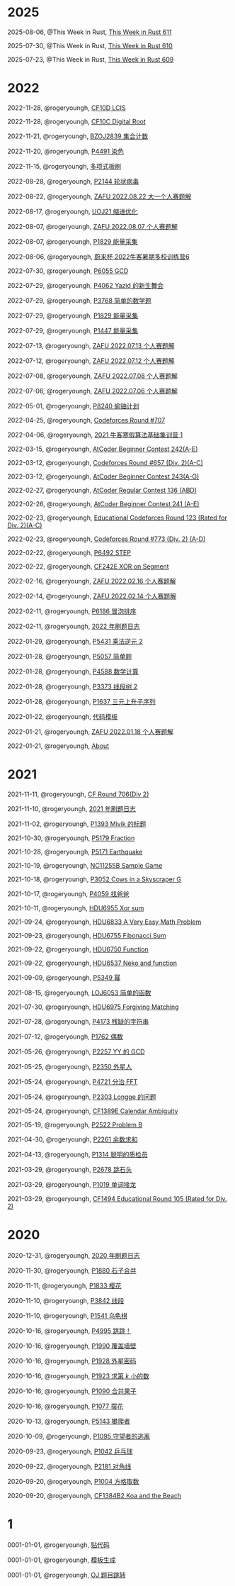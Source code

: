 # 2025

2025-08-06, @This Week in Rust, [This Week in Rust 611](https://this-week-in-rust.org/blog/2025/08/06/this-week-in-rust-611/)

2025-07-30, @This Week in Rust, [This Week in Rust 610](https://this-week-in-rust.org/blog/2025/07/30/this-week-in-rust-610/)

2025-07-23, @This Week in Rust, [This Week in Rust 609](https://this-week-in-rust.org/blog/2025/07/23/this-week-in-rust-609/)

# 2022

2022-11-28, @rogeryoungh, [CF10D LCIS](https://acm.rogery.dev/post/2022-11/cf10d/)

2022-11-28, @rogeryoungh, [CF10C Digital Root](https://acm.rogery.dev/post/2022-11/cf10c/)

2022-11-21, @rogeryoungh, [BZOJ2839 集合计数](https://acm.rogery.dev/post/2022-11/bzoj2839/)

2022-11-20, @rogeryoungh, [P4491 染色](https://acm.rogery.dev/post/2022-11/p4491/)

2022-11-15, @rogeryoungh, [多项式板刷](https://acm.rogery.dev/post/2022-11/poly/)

2022-08-28, @rogeryoungh, [P2144 轮状病毒](https://acm.rogery.dev/post/2022-08/p2144/)

2022-08-22, @rogeryoungh, [ZAFU 2022.08.22 大一个人赛题解](https://acm.rogery.dev/post/2022-08/sj6/)

2022-08-17, @rogeryoungh, [UOJ21 缩进优化](https://acm.rogery.dev/post/2022-08/uoj21/)

2022-08-07, @rogeryoungh, [ZAFU 2022.08.07 个人赛题解](https://acm.rogery.dev/post/2022-08/sj5/)

2022-08-07, @rogeryoungh, [P1829 能量采集](https://acm.rogery.dev/post/2022-08/p3312/)

2022-08-06, @rogeryoungh, [蔚来杯 2022牛客暑期多校训练营6](https://acm.rogery.dev/post/2022-08/nc33194/)

2022-07-30, @rogeryoungh, [P6055 GCD](https://acm.rogery.dev/post/2022-07/p6055/)

2022-07-29, @rogeryoungh, [P4062 Yazid 的新生舞会](https://acm.rogery.dev/post/2022-07/p4062/)

2022-07-29, @rogeryoungh, [P3768 简单的数学题](https://acm.rogery.dev/post/2022-07/p3768/)

2022-07-29, @rogeryoungh, [P1829 能量采集](https://acm.rogery.dev/post/2022-08/p1829/)

2022-07-29, @rogeryoungh, [P1447 能量采集](https://acm.rogery.dev/post/2022-07/p1447/)

2022-07-13, @rogeryoungh, [ZAFU 2022.07.13 个人赛题解](https://acm.rogery.dev/post/2022-07/sj4/)

2022-07-12, @rogeryoungh, [ZAFU 2022.07.12 个人赛题解](https://acm.rogery.dev/post/2022-07/sj3/)

2022-07-08, @rogeryoungh, [ZAFU 2022.07.08 个人赛题解](https://acm.rogery.dev/post/2022-07/sj2/)

2022-07-06, @rogeryoungh, [ZAFU 2022.07.06 个人赛题解](https://acm.rogery.dev/post/2022-07/sj1/)

2022-05-01, @rogeryoungh, [P8240 偷铀计划](https://acm.rogery.dev/post/2022-05/p8240/)

2022-04-25, @rogeryoungh, [Codeforces Round #707](https://acm.rogery.dev/post/2022-04/cf1501/)

2022-04-06, @rogeryoungh, [2021 牛客寒假算法基础集训营 1](https://acm.rogery.dev/post/2022-04/nc9981/)

2022-03-15, @rogeryoungh, [AtCoder Beginner Contest 242(A-E)](https://acm.rogery.dev/post/2022-03/abc242/)

2022-03-12, @rogeryoungh, [Codeforces Round #657 (Div. 2)(A-C)](https://acm.rogery.dev/post/2022-03/cf1379/)

2022-03-12, @rogeryoungh, [AtCoder Beginner Contest 243(A-G)](https://acm.rogery.dev/post/2022-03/abc243/)

2022-02-27, @rogeryoungh, [AtCoder Regular Contest 136 (ABD)](https://acm.rogery.dev/post/2022-02/arc136/)

2022-02-26, @rogeryoungh, [AtCoder Beginner Contest 241 (A-E)](https://acm.rogery.dev/post/2022-02/abc241/)

2022-02-23, @rogeryoungh, [Educational Codeforces Round 123 (Rated for Div. 2)(A-C)](https://acm.rogery.dev/post/2022-02/cf1644/)

2022-02-23, @rogeryoungh, [Codeforces Round #773 (Div. 2)  (A-D)](https://acm.rogery.dev/post/2022-02/cf1642/)

2022-02-22, @rogeryoungh, [P6492 STEP](https://acm.rogery.dev/post/2022-02/p6492/)

2022-02-22, @rogeryoungh, [CF242E XOR on Segment](https://acm.rogery.dev/post/2022-02/cf242e/)

2022-02-16, @rogeryoungh, [ZAFU 2022.02.16 个人赛题解](https://acm.rogery.dev/post/2022-02/hj6/)

2022-02-14, @rogeryoungh, [ZAFU 2022.02.14 个人赛题解](https://acm.rogery.dev/post/2022-02/hj5/)

2022-02-11, @rogeryoungh, [P6186 冒泡排序](https://acm.rogery.dev/post/2022-02/p6186/)

2022-02-11, @rogeryoungh, [2022 年刷题日志](https://acm.rogery.dev/post/other/log2022/)

2022-01-29, @rogeryoungh, [P5431 乘法逆元 2](https://acm.rogery.dev/post/2022-01/p5431/)

2022-01-28, @rogeryoungh, [P5057 简单题](https://acm.rogery.dev/post/2022-01/p5057/)

2022-01-28, @rogeryoungh, [P4588 数学计算](https://acm.rogery.dev/post/2022-01/p4588/)

2022-01-28, @rogeryoungh, [P3373 线段树 2](https://acm.rogery.dev/post/2022-01/p3373/)

2022-01-28, @rogeryoungh, [P1637 三元上升子序列](https://acm.rogery.dev/post/2022-01/p1637/)

2022-01-22, @rogeryoungh, [代码模板](https://acm.rogery.dev/post/other/docs/)

2022-01-21, @rogeryoungh, [ZAFU 2022.01.18 个人赛题解](https://acm.rogery.dev/post/2022-01/hj1/)

2022-01-21, @rogeryoungh, [About](https://acm.rogery.dev/about/)

# 2021

2021-11-11, @rogeryoungh, [CF Round 706(Div 2)](https://acm.rogery.dev/post/2021-11/cf1496/)

2021-11-10, @rogeryoungh, [2021 年刷题日志](https://acm.rogery.dev/post/other/log2021/)

2021-11-02, @rogeryoungh, [P1393 Mivik 的标题](https://acm.rogery.dev/post/2021-11/p1393/)

2021-10-30, @rogeryoungh, [P5179 Fraction](https://acm.rogery.dev/post/2021-10/p5179/)

2021-10-28, @rogeryoungh, [P5171 Earthquake](https://acm.rogery.dev/post/2021-10/p5171/)

2021-10-19, @rogeryoungh, [NC11255B Sample Game](https://acm.rogery.dev/post/2021-10/nc11255b/)

2021-10-18, @rogeryoungh, [P3052 Cows in a Skyscraper G](https://acm.rogery.dev/post/2021-10/p3052/)

2021-10-17, @rogeryoungh, [P4059 找爸爸](https://acm.rogery.dev/post/2021-10/p4059/)

2021-10-11, @rogeryoungh, [HDU6955 Xor sum](https://acm.rogery.dev/post/2021-10/hdu6955/)

2021-09-24, @rogeryoungh, [HDU6833 A Very Easy Math Problem](https://acm.rogery.dev/post/2021-09/hdu6833/)

2021-09-23, @rogeryoungh, [HDU6755 Fibonacci Sum](https://acm.rogery.dev/post/2021-09/hdu6755/)

2021-09-22, @rogeryoungh, [HDU6750 Function](https://acm.rogery.dev/post/2021-09/hdu6750/)

2021-09-22, @rogeryoungh, [HDU6537 Neko and function](https://acm.rogery.dev/post/2021-09/hdu6537/)

2021-09-09, @rogeryoungh, [P5349 幂](https://acm.rogery.dev/post/2021-09/p5349/)

2021-08-15, @rogeryoungh, [LOJ6053 简单的函数](https://acm.rogery.dev/post/2021-08/loj6053/)

2021-07-30, @rogeryoungh, [HDU6975 Forgiving Matching](https://acm.rogery.dev/post/2021-07/hdu6975/)

2021-07-28, @rogeryoungh, [P4173 残缺的字符串](https://acm.rogery.dev/post/2021-07/p4173/)

2021-07-12, @rogeryoungh, [P1762 偶数](https://acm.rogery.dev/post/2021-07/p1762/)

2021-05-26, @rogeryoungh, [P2257 YY 的 GCD](https://acm.rogery.dev/post/2021-05/p2257/)

2021-05-25, @rogeryoungh, [P2350 外星人](https://acm.rogery.dev/post/2021-05/p2350/)

2021-05-24, @rogeryoungh, [P4721 分治 FFT](https://acm.rogery.dev/post/2021-05/p4721/)

2021-05-24, @rogeryoungh, [P2303 Longge 的问题](https://acm.rogery.dev/post/2021-05/p2303/)

2021-05-24, @rogeryoungh, [CF1389E Calendar Ambiguity](https://acm.rogery.dev/post/2021-05/cf1389e/)

2021-05-19, @rogeryoungh, [P2522 Problem B](https://acm.rogery.dev/post/2021-05/p2522/)

2021-04-30, @rogeryoungh, [P2261 余数求和](https://acm.rogery.dev/post/2021-04/p2261/)

2021-04-13, @rogeryoungh, [P1314 聪明的质检员](https://acm.rogery.dev/post/2021-04/p1314/)

2021-03-29, @rogeryoungh, [P2678 跳石头](https://acm.rogery.dev/post/2021-03/p2678/)

2021-03-29, @rogeryoungh, [P1019 单词接龙](https://acm.rogery.dev/post/2021-03/p1019/)

2021-03-29, @rogeryoungh, [CF1494 Educational Round 105 (Rated for Div. 2)](https://acm.rogery.dev/post/2021-03/cfedu105/)

# 2020

2020-12-31, @rogeryoungh, [2020 年刷题日志](https://acm.rogery.dev/post/other/log2020/)

2020-11-30, @rogeryoungh, [P1880 石子合并](https://acm.rogery.dev/post/2020-11/p1880/)

2020-11-11, @rogeryoungh, [P1833 樱花](https://acm.rogery.dev/post/2020-11/p1833/)

2020-11-10, @rogeryoungh, [P3842 线段](https://acm.rogery.dev/post/2020-11/p3842/)

2020-11-10, @rogeryoungh, [P1541 乌龟棋](https://acm.rogery.dev/post/2020-11/p1541/)

2020-10-16, @rogeryoungh, [P4995 跳跳！](https://acm.rogery.dev/post/2020-10/p4995/)

2020-10-16, @rogeryoungh, [P1990 覆盖墙壁](https://acm.rogery.dev/post/2020-10/p1990/)

2020-10-16, @rogeryoungh, [P1928 外星密码](https://acm.rogery.dev/post/2020-10/p1928/)

2020-10-16, @rogeryoungh, [P1923 求第 $k$ 小的数](https://acm.rogery.dev/post/2020-10/p1923/)

2020-10-16, @rogeryoungh, [P1090 合并果子](https://acm.rogery.dev/post/2020-10/p1090/)

2020-10-16, @rogeryoungh, [P1077 摆花](https://acm.rogery.dev/post/2020-10/p1077/)

2020-10-13, @rogeryoungh, [P5143 攀爬者](https://acm.rogery.dev/post/2020-10/p5143/)

2020-10-09, @rogeryoungh, [P1095 守望者的逃离](https://acm.rogery.dev/post/2020-10/p1095/)

2020-09-23, @rogeryoungh, [P1042 乒乓球](https://acm.rogery.dev/post/2020-09/p1042/)

2020-09-22, @rogeryoungh, [P2181 对角线](https://acm.rogery.dev/post/2020-09/p2181/)

2020-09-20, @rogeryoungh, [P1004 方格取数](https://acm.rogery.dev/post/2020-09/p1004/)

2020-09-20, @rogeryoungh, [CF1384B2 Koa and the Beach](https://acm.rogery.dev/post/2020-09/cf1384b2/)

# 1

0001-01-01, @rogeryoungh, [贴代码](https://acm.rogery.dev/post/other/code/)

0001-01-01, @rogeryoungh, [模板生成](https://acm.rogery.dev/post/other/template-gen/)

0001-01-01, @rogeryoungh, [OJ 题目跳转](https://acm.rogery.dev/post/other/jump/)